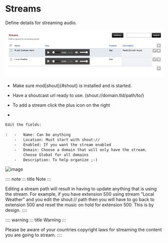 # Streams

Define details for streaming audio.

![image](../_static/images/applications/streams/fusionpbx_streams1.jpg)

-   Make sure mod[shout]{#shout} is installed and is started.

-   Have a shoutcast url ready to use. (shout://domain.tld/path/to/)

-   To add a stream click the plus icon on the right

-   

    Edit the fields:

    :   -   Name: Can be anything
        -   Location: Must start with shout://
        -   Enabled: If you want the stream enabled
        -   Domain: Choose a domain that will only have the stream.
            Choose Global for all domains
        -   Description: To help organize ;-)

![image](../_static/images/applications/fusionpbx_streams1.jpg)

:::: note
::: title
Note
:::

Editing a stream path will result in having to update anything that is
using the stream. For example, if you have extension 500 using stream
\"Local Weather\" and you edit the shout:// path then you will have to
go back to extension 500 and reset the music on hold for extension 500.
This is by design.
::::

:::: warning
::: title
Warning
:::

Please be aware of your countries copyright laws for streaming the
content you are going to stream.
::::

